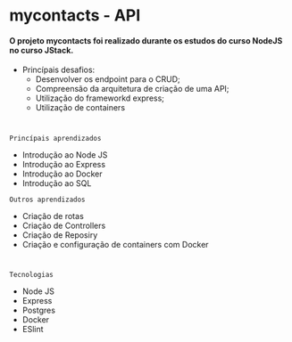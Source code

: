 # mycontacts - API

#### O projeto mycontacts foi realizado durante os estudos do curso NodeJS no curso JStack.


- Princípais desafios:
  - Desenvolver os endpoint para o CRUD;
  - Compreensão da arquitetura de criação de uma API;
  - Utilização do frameworkd express;
  - Utilização de containers

#
``` Princípais aprendizados  ```   
  - Introdução ao Node JS 
  - Introdução ao Express
  - Introdução ao Docker
  - Introdução ao SQL
  
``` Outros aprendizados  ```  
  - Criação de rotas 
  - Criação de Controllers
  - Criação de Reposiry
  - Criação e configuração de containers com Docker

#
``` Tecnologias ```
  - Node JS
  - Express
  - Postgres
  - Docker
  - ESlint
